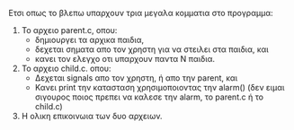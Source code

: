 Ετσι οπως το βλεπω υπαρχουν τρια μεγαλα κομματια στο προγραμμα:
1. Το αρχειο parent.c, οπου:
   - δημιουργει τα αρχικα παιδια,
   - δεχεται σηματα απο τον χρηστη για να στειλει στα παιδια, και
   - κανει τον ελεγχο οτι υπαρχουν παντα Ν παιδια.
2. Το αρχειο child.c. οπου:
   - Δεχεται signals απο τον χρηστη, ή απο την parent, και
   - Κανει print την κατασταση χρησιμοποιοντας την alarm() (δεν ειμαι σιγουρος ποιος πρεπει να καλεσε την alarm, το parent.c ή το child.c)
3. Η ολικη επικοινωια των δυο αρχειων.
